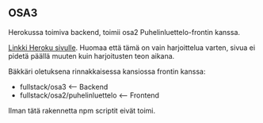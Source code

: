 ## OSA3

Herokussa toimiva backend, toimii osa2 Puhelinluettelo-frontin kanssa.

[Linkki Heroku sivulle](https://nameless-lowlands-93416.herokuapp.com/). Huomaa että tämä on vain harjoittelua varten, sivua ei pidetä päällä muuten kuin harjoitusten teon aikana.

Bäkkäri oletuksena rinnakkaisessa kansiossa frontin kanssa:
* fullstack/osa3 <-- Backend
* fullstack/osa2/puhelinluettelo <-- Frontend

Ilman tätä rakennetta npm scriptit eivät toimi.

